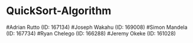 ﻿# QuickSort-Algorithm
#Adrian Rutto (ID: 167134)
#Joseph Wakahu (ID: 169008)
#Simon Mandela (ID: 167734)
#Ryan Chelego (ID: 166288)
#Jeremy Okeke (ID: 161028)
